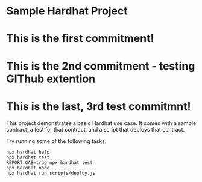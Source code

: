 # Sample Hardhat Project
# This is the first commitment! 
# This is the 2nd commitment - testing GIThub extention
# This is the last, 3rd test commitmnt! 

This project demonstrates a basic Hardhat use case. It comes with a sample contract, a test for that contract, and a script that deploys that contract.

Try running some of the following tasks:

```shell
npx hardhat help
npx hardhat test
REPORT_GAS=true npx hardhat test
npx hardhat node
npx hardhat run scripts/deploy.js
```
